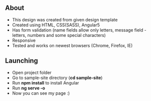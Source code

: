 ## About
* This design was created from given design template
* Created using HTML, CSS(SASS), Angular5
* Has form validation (name fields allow only letters, message field - letters, numbers and some special characters)
* Responsive
* Tested and works on newest browsers (Chrome, Firefox, IE)

## Launching
* Open project folder
* Go to sample-site directory (**cd sample-site**)
* Run **npm install** to install Angular
* Run **ng serve -o**
* Now you can see my page :)
